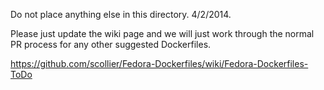 Do not place anything else in this directory.  4/2/2014.

Please just update the wiki page and we will just work through the normal PR process for any other suggested Dockerfiles.

https://github.com/scollier/Fedora-Dockerfiles/wiki/Fedora-Dockerfiles-ToDo



